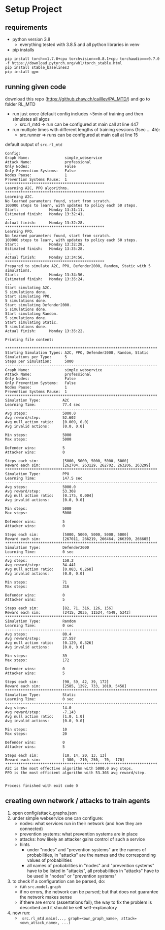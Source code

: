 # Setup Project
## requirements
- python version 3.8
  - everything tested with 3.8.5 and all python libraries in venv
- pip installs
```
pip install torch==1.7.0+cpu torchvision==0.8.1+cpu torchaudio===0.7.0 -f https://download.pytorch.org/whl/torch_stable.html
pip install stable_baselines3
pip install gym
```
## running given code 
download this repo (https://github.zhaw.ch/cailllev/PA_MTD/) and go to folder RL_MTD
  - run just once (default config includes ~5min of training and then simulates all algos
    - src.rl_mtd  => run can be configured at main call at line 447
  - run multiple times with different lengths of training sessions (1sec ... 4h):
    - src.runner => runs can be configured at main call at line 15 


default output of `` src.rl_mtd ``
```
Config:
Graph Name:                simple_webservice
Attack Name:               professional
Only Nodes:                False
Only Prevention Systems:   False
Nodes Pause:               1
Prevention Systems Pause:  1
*********************************************
Learning A2C, PPO algorithms.
*********************************************
Learning A2C.
No learned parameters found, start from scratch.
100000 steps to learn, with updates to policy each 50 steps.
Start:              Monday 13:31:11.
Estimated finish:   Monday 13:32:41.
...
Actual finish:      Monday 13:32:28.
*********************************************
Learning PPO.
No learned parameters found, start from scratch.
100000 steps to learn, with updates to policy each 50 steps.
Start:              Monday 13:32:28.
Estimated finish:   Monday 13:35:28.
...
Actual finish:      Monday 13:34:56.
*********************************************
Prepared to simulate A2C, PPO, Defender2000, Random, Static with 5 simulations.
Start:              Monday 13:34:56.
Estimated finish:   Monday 13:35:24.
...
Start simulating A2C.
5 simulations done.
Start simulating PPO.
5 simulations done.
Start simulating Defender2000.
5 simulations done.
Start simulating Random.
5 simulations done.
Start simulating Static.
5 simulations done.
Actual finish:      Monday 13:35:22.

Printing file content:

*********************************************************************
Starting Simulation Types: A2C, PPO, Defender2000, Random, Static
Simulations per Type:      5
Steps per Simulation:      5000
---------------------------------------------------------------------
Graph Name:                simple_webservice
Attack Name:               professional
Only Nodes:                False
Only Prevention Systems:   False
Nodes Pause:               1
Prevention Systems Pause:  1
*********************************************************************
Simulation Type:          A2C
Learning Time:            77.4 sec
---------------------------------------------------------------------
Avg steps:                5000.0
Avg reward/step:          52.602
Avg null action ratio:    [0.009, 0.0]
Avg invalid actions:      [0.0, 0.0]

Min steps:                5000
Max steps:                5000

Defender wins:            5
Attacker wins:            0

Steps each sim:           [5000, 5000, 5000, 5000, 5000]
Reward each sim:          [262704, 263129, 262702, 263206, 263299]
*********************************************************************
Simulation Type:          PPO
Learning Time:            147.5 sec
---------------------------------------------------------------------
Avg steps:                5000.0
Avg reward/step:          53.308
Avg null action ratio:    [0.175, 0.004]
Avg invalid actions:      [0.0, 0.0]

Min steps:                5000
Max steps:                5000

Defender wins:            5
Attacker wins:            0

Steps each sim:           [5000, 5000, 5000, 5000, 5000]
Reward each sim:          [267011, 266219, 266464, 266399, 266605]
*********************************************************************
Simulation Type:          Defender2000
Learning Time:            0 sec
---------------------------------------------------------------------
Avg steps:                150.2
Avg reward/step:          34.441
Avg null action ratio:    [0.083, 0.268]
Avg invalid actions:      [0.0, 0.0]

Min steps:                71
Max steps:                316

Defender wins:            0
Attacker wins:            5

Steps each sim:           [82, 71, 316, 126, 156]
Reward each sim:          [2415, 2035, 11524, 4549, 5342]
*********************************************************************
Simulation Type:          Random
Learning Time:            0 sec
---------------------------------------------------------------------
Avg steps:                80.4
Avg reward/step:          27.557
Avg null action ratio:    [0.129, 0.326]
Avg invalid actions:      [0.0, 0.0]

Min steps:                39
Max steps:                172

Defender wins:            0
Attacker wins:            5

Steps each sim:           [90, 59, 42, 39, 172]
Reward each sim:          [2585, 1292, 733, 1010, 5458]
*********************************************************************
Simulation Type:          Static
Learning Time:            0 sec
---------------------------------------------------------------------
Avg steps:                14.0
Avg reward/step:          -7.143
Avg null action ratio:    [1.0, 1.0]
Avg invalid actions:      [0.0, 0.0]

Min steps:                10
Max steps:                20

Defender wins:            0
Attacker wins:            5

Steps each sim:           [10, 14, 20, 13, 13]
Reward each sim:          [-300, -210, 250, -70, -170]
*********************************************************************
A2C is the most effective algorithm with 5000.0 avg steps.
PPO is the most efficient algorithm with 53.308 avg reward/step.


Process finished with exit code 0
```
## creating own network / attacks to train agents
1. open config/attack_graphs.json
2. under simple webservice one can configure:
    - nodes: what services run in their network (and how they are connected)
    - prevention systems: what prevention systems are in place
    - attacks: how likely an attacker gains control of such a service
    - hints
        - under "nodes" and "prevention systems" are the names of probabilities, in "attacks" are the names and the 
        corresponding values of probabilities
        - all names of probabilities in "nodes" and "prevention systems" have to be listed in "attacks", all probabilities in 
        "attacks" have to be used in "nodes" or "prevention systems"
3. to check if a configuration can be parsed, do:
    - run ``` src.model.graph ```
    - if no errors, the network can be parsed; but that does not guarantee the network makes sense
    - if there are errors (assertations fail), the way to fix the problem is described and it should be self self-explanatory
4. now run:
    - ``` src.rl_mtd.main(..., graph=<own_graph_name>, attack=<own_attack_name>, ...)```
